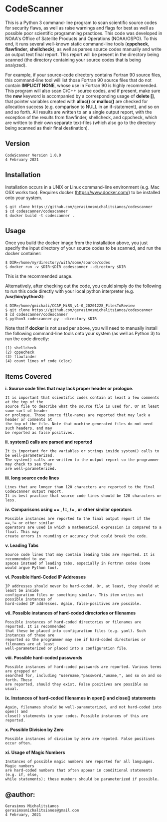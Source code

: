 # CodeScanner

This is a Python 3 command-line program to scan scientific source codes for security flaws,
as well as raise warnings and flags for best as well as possible poor scientific programming practices. 
This code was developed in NOAA's Office of Satellite Products and Operations (NOAA/OSPO). To this 
end, it runs several well-known static command-line tools (**cppcheck**, **flawfinder**, **shellcheck**), as 
well as parses source codes manually and write an output text final report. This report will be 
present in the directory being scanned (the directory containing your source codes 
that is being analyzed).

For example, if your source-code directory contains Fortran 90 source files, this command-line tool
will list those Fortran 90 source files that do not contain **IMPLICIT NONE**, whose use in Fortran 90
is highly recommended. This program will also scan C/C++ source codes, and if present, make sure
the **new** keyword is accompanied by a corresponding usage of **delete []**, that pointer variables 
created with **alloc()** or **malloc()** are checked for allocation success (e.g. comparison to NULL
in an if-statement), and so on and so forth. All results are written to an a single output
report, with the exception of the results from flawfinder, shellcheck, and cppcheck, which
are written to their own separate text-files (which also go to the directory being scanned as their
final destination).
     
## Version

    CodeScanner Version 1.0.0
    4 February 2021

## Installation

Installation occurs in a UNIX or Linux command-line environment (e.g. Mac OSX works too).
Requires docker (https://www.docker.com/) to be installed onto your system.
 
    $ git clone https://github.com/gerasimosmichalitsianos/codescanner
    $ cd codescanner/codescanner
    $ docker build -t codescanner .
       
## Usage

Once you build the docker image from the installation above, you just specify the
input directory of your source codes to be scanned, and run the docker container:
       
    $ DIR=/home/my/directory/with/some/source/codes
    $ docker run -v $DIR:$DIR codescanner --directory $DIR
       
This is the recommended usage.
       
Alternatively, after checking out the code, you could simply do the following
to run this code directly with your local python interpreter (e.g. **/usr/bin/python3**):
 
    $ DIR=/home/gmichali/CCAP_MiRS_v1-0_20201228_FilesToReview
    $ git clone https://github.com/gerasimosmichalitsianos/codescanner
    $ cd codescanner/codescanner
    $ python3 codescanner.py --directory $DIR
       
  Note that if **docker** is not used per above, you will need to manually install the following 
  command-line tools onto your system (as well as Python 3) to run the code directly:
       
    (1) shellcheck
    (2) cppecheck
    (3) flawfinder
    (4) count lines of code (cloc)

## Items Covered

  **i. Source code files that may lack proper header or prologue.**
    
    It is important that scientific codes contain at least a few comments at the top of the
    source file to describe what the source file is used for. Or at least some sort of header
    or prologue. Those source file-names are reported that may lack a header or comments at
    the top of the file. Note that machine-generated files do not need such headers, and may
    be reported as false positives.
    
  **ii. system() calls are parsed and reported** 
           
    It is important for the variables or strings inside system() calls to be well-parameterized.
    The system() calls are written to the output report so the programmer may check to see they
    are well-parameterized.
    
  **iii. long source code lines**

    Lines that are longer than 120 characters are reported to the final CodeScanner output report.
    It is best practice that source code lines should be 120 characters or less.
    
  **iv. Comparisons using == , !=, /= , or other similar operators**
  
    Possible instances are reported to the final output report if the ==,!= or other similar 
    operators are used in which a mathematical expression is compared to a float. This may
    create errors in rounding or accuracy that could break the code.
    
  **v. Leading Tabs**
  
    Source code lines that may contain leading tabs are reported. It is recommended to use
    spaces instead of leading tabs, especially in Fortran codes (some would argue Python too).
    
  **vi. Possible Hard-Coded IP Addresses**

    IP addresses should never be hard-coded. Or, at least, they should at least be inside
    configuration files or something similar. This item writes out possible instances of 
    hard-coded IP addresses. Again, false-positives are possible.
    
  **vii. Possible instances of hard-coded directories or filenames**
  
    Possible instances of hard-coded directories or filenames are reported. It is recommended
    that these be placed into configuration files (e.g. yaml). Such instances of these are
    reported so the programmer may see if hard-coded directories or filenames are at least
    well-parameterized or placed into a configuration file.
    
  **viii. Possible hard-coded passwords**
  
    Possible instances of hard-coded passwords are reported. Various terms are grepped or 
    searched for, including "username,"password,"uname,", and so on and so forth. These 
    are reported, should they exist. False positives are possible as usual.
    
  **ix. Instances of hard-coded filenames in open() and close() statements**
  
    Again, filenames should be well-parameterized, and not hard-coded into open() and
    close() statements in your codes. Possible instances of this are reported.
    
  **x. Possible Division by Zero**
  
    Possible instances of division by zero are repoted. False positives occur often.
    
  **xi. Usage of Magic Numbers**
  
    Instances of possible magic numbers are reported for all languages. Magic numbers
    are hard-coded numbers that often appear in conditional statements (e.g. if, else,
    while statements); these numbers should be parameterized if possible.

## @author: 
    Gerasimos Michalitsianos
    gerasimosmichalitsianos@gmail.com
    4 February, 2021
